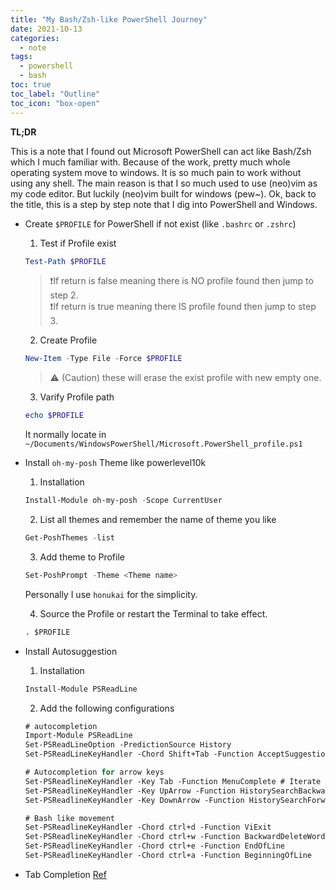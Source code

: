 ```yaml
---
title: "My Bash/Zsh-like PowerShell Journey"
date: 2021-10-13
categories:
  - note
tags:
  - powershell
  - bash
toc: true
toc_label: "Outline"
toc_icon: "box-open"
---
```


**TL;DR**

This is a note that I found out Microsoft PowerShell can act like Bash/Zsh which
I much familiar with. Because of the work, pretty much whole operating system
move to windows. It is so much pain to work without using any shell. The main
reason is that I so much used to use (neo)vim as my code editor. But luckily
(neo)vim built for windows (pew~). Ok, back to the title, this is a step by step
note that I dig into PowerShell and Windows.

- Create `$PROFILE` for PowerShell if not exist (like `.bashrc` or `.zshrc`)

    1. Test if Profile exist
    ```powershell
    Test-Path $PROFILE
    ```
    > ❗If return is false meaning there is NO profile found then jump to step 2. <br>
    > ❗If return is true meaning there IS profile found then jump to step 3.

    2. Create Profile
    ```powershell
    New-Item -Type File -Force $PROFILE
    ```
    > ⚠ (Caution) these will erase the exist profile with new empty one.

    3. Varify Profile path
    ```powershell
    echo $PROFILE
    ```
    It normally locate in `~/Documents/WindowsPowerShell/Microsoft.PowerShell_profile.ps1`

- Install `oh-my-posh` Theme like powerlevel10k

    1. Installation
    ```powershell
    Install-Module oh-my-posh -Scope CurrentUser
    ```

    2. List all themes and remember the name of theme you like
    ```powershell
    Get-PoshThemes -list
    ```

    3. Add theme to Profile
    ```powershell
    Set-PoshPrompt -Theme <Theme name>
    ```
    Personally I use `honukai` for the simplicity.

    4. Source the Profile or restart the Terminal to take effect.
    ```ps
    . $PROFILE
    ```

- Install Autosuggestion

    1. Installation
    ```ps
    Install-Module PSReadLine
    ```

    2. Add the following configurations

    ```ps
    # autocompletion
    Import-Module PSReadLine
    Set-PSReadLineOption -PredictionSource History
    Set-PSReadLineKeyHandler -Chord Shift+Tab -Function AcceptSuggestion # Accept Suggestion

    # Autocompletion for arrow keys
    Set-PSReadlineKeyHandler -Key Tab -Function MenuComplete # Iterate through autocompletion
    Set-PSReadlineKeyHandler -Key UpArrow -Function HistorySearchBackward
    Set-PSReadlineKeyHandler -Key DownArrow -Function HistorySearchForward

    # Bash like movement
    Set-PSReadlineKeyHandler -Chord ctrl+d -Function ViExit
    Set-PSReadlineKeyHandler -Chord ctrl+w -Function BackwardDeleteWord
    Set-PSReadlineKeyHandler -Chord ctrl+e -Function EndOfLine
    Set-PSReadlineKeyHandler -Chord ctrl+a -Function BeginningOfLine
    ```

- Tab Completion [Ref](https://github.com/bergmeister/posh-cli)

